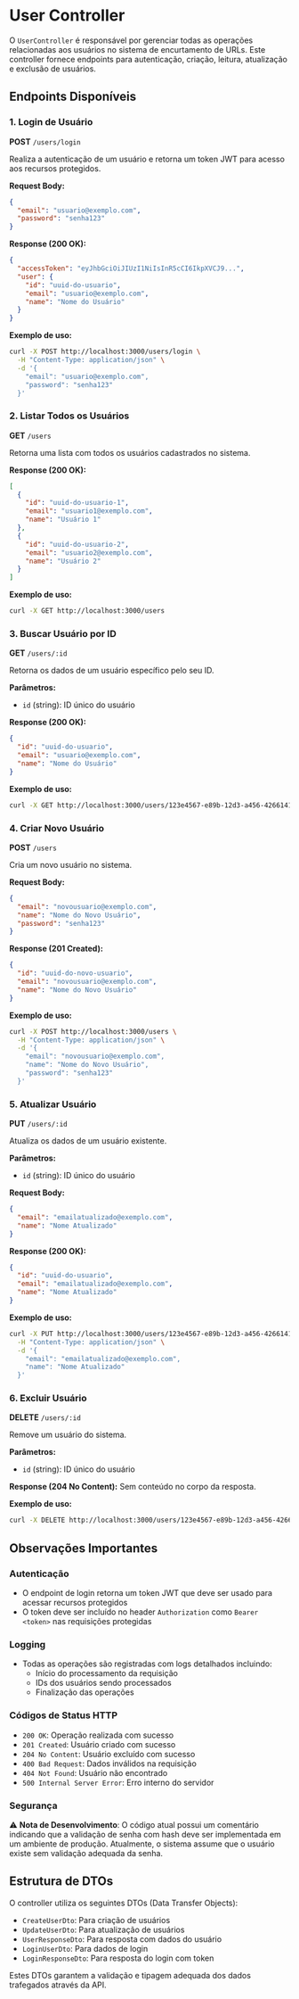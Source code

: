 # User Controller

O `UserController` é responsável por gerenciar todas as operações relacionadas aos usuários no sistema de encurtamento de URLs. Este controller fornece endpoints para autenticação, criação, leitura, atualização e exclusão de usuários.

## Endpoints Disponíveis

### 1. Login de Usuário
**POST** `/users/login`

Realiza a autenticação de um usuário e retorna um token JWT para acesso aos recursos protegidos.

**Request Body:**
```json
{
  "email": "usuario@exemplo.com",
  "password": "senha123"
}
```

**Response (200 OK):**
```json
{
  "accessToken": "eyJhbGciOiJIUzI1NiIsInR5cCI6IkpXVCJ9...",
  "user": {
    "id": "uuid-do-usuario",
    "email": "usuario@exemplo.com",
    "name": "Nome do Usuário"
  }
}
```

**Exemplo de uso:**
```bash
curl -X POST http://localhost:3000/users/login \
  -H "Content-Type: application/json" \
  -d '{
    "email": "usuario@exemplo.com",
    "password": "senha123"
  }'
```

### 2. Listar Todos os Usuários
**GET** `/users`

Retorna uma lista com todos os usuários cadastrados no sistema.

**Response (200 OK):**
```json
[
  {
    "id": "uuid-do-usuario-1",
    "email": "usuario1@exemplo.com",
    "name": "Usuário 1"
  },
  {
    "id": "uuid-do-usuario-2",
    "email": "usuario2@exemplo.com",
    "name": "Usuário 2"
  }
]
```

**Exemplo de uso:**
```bash
curl -X GET http://localhost:3000/users
```

### 3. Buscar Usuário por ID
**GET** `/users/:id`

Retorna os dados de um usuário específico pelo seu ID.

**Parâmetros:**
- `id` (string): ID único do usuário

**Response (200 OK):**
```json
{
  "id": "uuid-do-usuario",
  "email": "usuario@exemplo.com",
  "name": "Nome do Usuário"
}
```

**Exemplo de uso:**
```bash
curl -X GET http://localhost:3000/users/123e4567-e89b-12d3-a456-426614174000
```

### 4. Criar Novo Usuário
**POST** `/users`

Cria um novo usuário no sistema.

**Request Body:**
```json
{
  "email": "novousuario@exemplo.com",
  "name": "Nome do Novo Usuário",
  "password": "senha123"
}
```

**Response (201 Created):**
```json
{
  "id": "uuid-do-novo-usuario",
  "email": "novousuario@exemplo.com",
  "name": "Nome do Novo Usuário"
}
```

**Exemplo de uso:**
```bash
curl -X POST http://localhost:3000/users \
  -H "Content-Type: application/json" \
  -d '{
    "email": "novousuario@exemplo.com",
    "name": "Nome do Novo Usuário",
    "password": "senha123"
  }'
```

### 5. Atualizar Usuário
**PUT** `/users/:id`

Atualiza os dados de um usuário existente.

**Parâmetros:**
- `id` (string): ID único do usuário

**Request Body:**
```json
{
  "email": "emailatualizado@exemplo.com",
  "name": "Nome Atualizado"
}
```

**Response (200 OK):**
```json
{
  "id": "uuid-do-usuario",
  "email": "emailatualizado@exemplo.com",
  "name": "Nome Atualizado"
}
```

**Exemplo de uso:**
```bash
curl -X PUT http://localhost:3000/users/123e4567-e89b-12d3-a456-426614174000 \
  -H "Content-Type: application/json" \
  -d '{
    "email": "emailatualizado@exemplo.com",
    "name": "Nome Atualizado"
  }'
```

### 6. Excluir Usuário
**DELETE** `/users/:id`

Remove um usuário do sistema.

**Parâmetros:**
- `id` (string): ID único do usuário

**Response (204 No Content):**
Sem conteúdo no corpo da resposta.

**Exemplo de uso:**
```bash
curl -X DELETE http://localhost:3000/users/123e4567-e89b-12d3-a456-426614174000
```

## Observações Importantes

### Autenticação
- O endpoint de login retorna um token JWT que deve ser usado para acessar recursos protegidos
- O token deve ser incluído no header `Authorization` como `Bearer <token>` nas requisições protegidas

### Logging
- Todas as operações são registradas com logs detalhados incluindo:
  - Início do processamento da requisição
  - IDs dos usuários sendo processados
  - Finalização das operações

### Códigos de Status HTTP
- `200 OK`: Operação realizada com sucesso
- `201 Created`: Usuário criado com sucesso
- `204 No Content`: Usuário excluído com sucesso
- `400 Bad Request`: Dados inválidos na requisição
- `404 Not Found`: Usuário não encontrado
- `500 Internal Server Error`: Erro interno do servidor

### Segurança
⚠️ **Nota de Desenvolvimento**: O código atual possui um comentário indicando que a validação de senha com hash deve ser implementada em um ambiente de produção. Atualmente, o sistema assume que o usuário existe sem validação adequada da senha.

## Estrutura de DTOs

O controller utiliza os seguintes DTOs (Data Transfer Objects):

- `CreateUserDto`: Para criação de usuários
- `UpdateUserDto`: Para atualização de usuários
- `UserResponseDto`: Para resposta com dados do usuário
- `LoginUserDto`: Para dados de login
- `LoginResponseDto`: Para resposta do login com token

Estes DTOs garantem a validação e tipagem adequada dos dados trafegados através da API.
